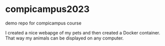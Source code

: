 # compicampus2023
demo repo for compicampus course

I created a nice webapge of my pets and then created a Docker container. That way my animals can be displayed on any computer.
